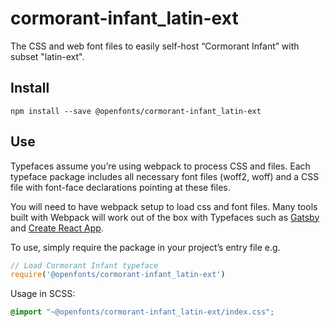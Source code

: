 
# cormorant-infant_latin-ext

The CSS and web font files to easily self-host “Cormorant Infant” with subset "latin-ext".

## Install

`npm install --save @openfonts/cormorant-infant_latin-ext`

## Use

Typefaces assume you’re using webpack to process CSS and files. Each typeface
package includes all necessary font files (woff2, woff) and a CSS file with
font-face declarations pointing at these files.

You will need to have webpack setup to load css and font files. Many tools built
with Webpack will work out of the box with Typefaces such as [Gatsby](https://github.com/gatsbyjs/gatsby)
and [Create React App](https://github.com/facebookincubator/create-react-app).

To use, simply require the package in your project’s entry file e.g.

```javascript
// Load Cormorant Infant typeface
require('@openfonts/cormorant-infant_latin-ext')
```

Usage in SCSS:
```scss
@import "~@openfonts/cormorant-infant_latin-ext/index.css";
```
